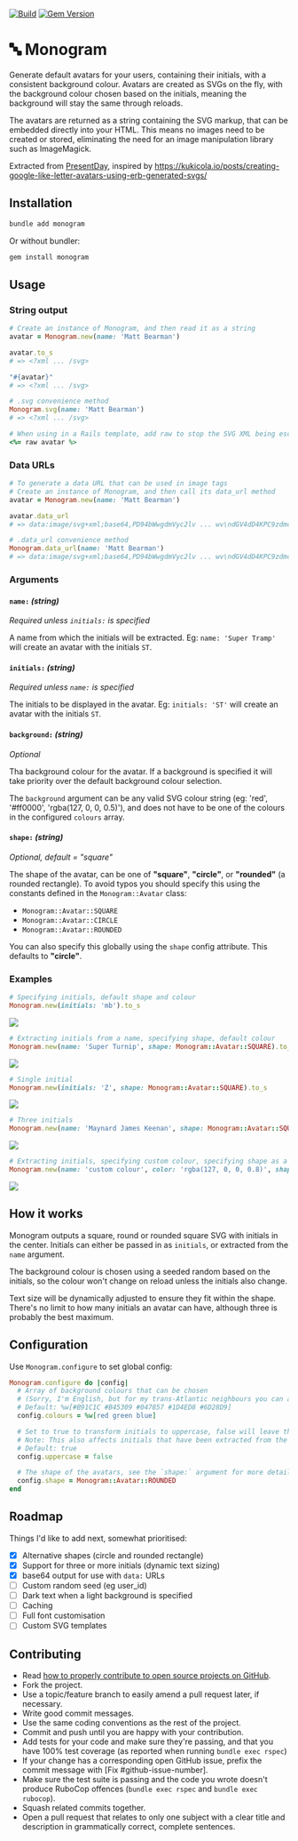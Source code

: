 
[![Build](https://github.com/mattbearman/monogram/actions/workflows/ci.yml/badge.svg)](https://github.com/mattbearman/monogram/actions/workflows/ci.yml) [![Gem Version](https://badge.fury.io/rb/monogram.svg)](https://badge.fury.io/rb/monogram)
# 🔤 Monogram

Generate default avatars for your users, containing their initials, with a consistent background colour. Avatars are created as SVGs on the fly, with the background colour chosen based on the initials, meaning the background will stay the same through reloads.

The avatars are returned as a string containing the SVG markup, that can be embedded directly into your HTML. This means no images need to be created or stored, eliminating the need for an image manipulation library such as ImageMagick.

Extracted from [PresentDay](https://www.mypresentday.com), inspired by https://kukicola.io/posts/creating-google-like-letter-avatars-using-erb-generated-svgs/

## Installation

```sh
bundle add monogram
```

Or without bundler:

```sh
gem install monogram
```

## Usage

### String output

```ruby
# Create an instance of Monogram, and then read it as a string
avatar = Monogram.new(name: 'Matt Bearman')

avatar.to_s
# => <?xml ... /svg>

"#{avatar}"
# => <?xml ... /svg>

# .svg convenience method
Monogram.svg(name: 'Matt Bearman')
# => <?xml ... /svg>

# When using in a Rails template, add raw to stop the SVG XML being escaped
<%= raw avatar %>
```

### Data URLs

```ruby
# To generate a data URL that can be used in image tags
# Create an instance of Monogram, and then call its data_url method
avatar = Monogram.new(name: 'Matt Bearman')

avatar.data_url
# => data:image/svg+xml;base64,PD94bWwgdmVyc2lv ... wv\ndGV4dD4KPC9zdmc+Cg==

# .data_url convenience method
Monogram.data_url(name: 'Matt Bearman')
# => data:image/svg+xml;base64,PD94bWwgdmVyc2lv ... wv\ndGV4dD4KPC9zdmc+Cg==
```

### Arguments
#### `name:` _(string)_

_Required unless `initials:` is specified_

A name from which the initials will be extracted. Eg: `name: 'Super Tramp'` will create an avatar with the initials `ST`.

#### `initials:` _(string)_

_Required unless `name:` is specified_

The initials to be displayed in the avatar. Eg: `initials: 'ST'` will create an avatar with the initials `ST`.

#### `background:` _(string)_

_Optional_

Tha background colour for the avatar. If a background is specified it will take priority over the default background colour selection.

The `background` argument can be any valid SVG colour string (eg: 'red', '#ff0000', 'rgba(127, 0, 0, 0.5)'), and does not have to be one of the colours in the configured `colours` array.

#### `shape:` _(string)_

_Optional, default = "square"_

The shape of the avatar, can be one of **"square"**, **"circle"**, or **"rounded"** (a rounded rectangle). To avoid typos you should specify this using the constants defined in the `Monogram::Avatar` class:
 - `Monogram::Avatar::SQUARE`
 - `Monogram::Avatar::CIRCLE`
 - `Monogram::Avatar::ROUNDED`

You can also specify this globally using the `shape` config attribute. This defaults to **"circle"**.

### Examples

```ruby
# Specifying initials, default shape and colour
Monogram.new(initials: 'mb').to_s
```
![](examples/mb.svg)

```ruby
# Extracting initials from a name, specifying shape, default colour
Monogram.new(name: 'Super Turnip', shape: Monogram::Avatar::SQUARE).to_s
```
![](examples/st.svg)

```ruby
# Single initial
Monogram.new(initials: 'Z', shape: Monogram::Avatar::SQUARE).to_s
```
![](examples/z.svg)

```ruby
# Three initials
Monogram.new(name: 'Maynard James Keenan', shape: Monogram::Avatar::SQUARE).to_s
```
![](examples/tool.svg)

```ruby
# Extracting initials, specifying custom colour, specifying shape as a string
Monogram.new(name: 'custom colour', color: 'rgba(127, 0, 0, 0.8)', shape: 'rounded').to_s
```
![](examples/cc.svg)


## How it works

Monogram outputs a square, round or rounded square SVG with initials in the center. Initials can either be passed in as `initials`, or extracted from the `name` argument.

The background colour is chosen using a seeded random based on the initials, so the colour won't change on reload unless the initials also change.

Text size will be dynamically adjusted to ensure they fit within the shape. There's no limit to how many initials an avatar can have, although three is probably the best maximum.

## Configuration

Use `Monogram.configure` to set global config:

```ruby
Monogram.configure do |config|
  # Array of background colours that can be chosen
  # (Sorry, I'm English, but for my trans-Atlantic neighbours you can also use config.colors 😊)
  # Default: %w[#B91C1C #B45309 #047857 #1D4ED8 #6D28D9]
  config.colours = %w[red green blue]

  # Set to true to transform initials to uppercase, false will leave them as they are provided
  # Note: This also affects initials that have been extracted from the name parameter
  # Default: true
  config.uppercase = false

  # The shape of the avatars, see the `shape:` argument for more details
  config.shape = Monogram::Avatar::ROUNDED
end
```

## Roadmap

Things I'd like to add next, somewhat prioritised:

 - [x] Alternative shapes (circle and rounded rectangle)
 - [x] Support for three or more initials (dynamic text sizing)
 - [x] base64 output for use with `data:` URLs
 - [ ] Custom random seed (eg user_id)
 - [ ] Dark text when a light background is specified
 - [ ] Caching
 - [ ] Full font customisation
 - [ ] Custom SVG templates

## Contributing

 - Read [how to properly contribute to open source projects on GitHub](https://www.gun.io/blog/how-to-github-fork-branch-and-pull-request).
 - Fork the project.
 - Use a topic/feature branch to easily amend a pull request later, if necessary.
 - Write good commit messages.
 - Use the same coding conventions as the rest of the project.
 - Commit and push until you are happy with your contribution.
 - Add tests for your code and make sure they're passing, and that you have 100% test coverage (as reported when running `bundle exec rspec`)
 - If your change has a corresponding open GitHub issue, prefix the commit message with [Fix #github-issue-number].
 - Make sure the test suite is passing and the code you wrote doesn't produce RuboCop offences (`bundle exec rspec` and `bundle exec rubocop`).
 - Squash related commits together.
 - Open a pull request that relates to only one subject with a clear title and description in grammatically correct, complete sentences.
